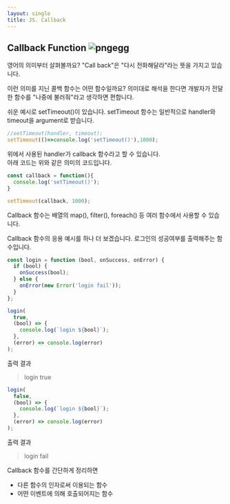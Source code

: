 ```yaml
---
layout: single
title: JS. Callback
---
```


## Callback Function ![pngegg](https://user-images.githubusercontent.com/74344132/189932798-0956c74b-7099-45af-b0f0-f7a2d54ab1f7.png)
영어의 의미부터 살펴볼까요?
"Call back"은 "다시 전화해달라"라는 뜻을 가지고 있습니다.

이런 의미를 지닌 콜백 함수는 어떤 함수일까요?
의미대로 해석을 한다면 개발자가 전달한 함수를 "나중에 불러줘"라고 생각하면 편합니다.

쉬운 예시로 setTimeout()이 있습니다. setTimeout 함수는 일반적으로 handler와 timeout을 argument로 받습니다.

```javascript
//setTimeout(handler, timeout);
setTimeout(()=>console.log('setTimeout()'),1000);
```

위에서 사용된 handler가 callback 함수라고 할 수 있습니다.  
아래 코드는 위와 같은 의미의 코드입니다.

```javascript
const callback = function(){
  console.log('setTimeout()');
}

setTimeout(callback, 1000);
```
Callback 함수는 배열의 map(), filter(), foreach() 등 여러 함수에서 사용할 수 있습니다.

Callback 함수의 응용 예시를 하나 더 보겠습니다. 로그인의 성공여부를 출력해주는 함수입니다.

```javascript
const login = function (bool, onSuccess, onError) {
  if (bool) {
    onSuccess(bool);
  } else {
    onError(new Error('login fail'));
  }
};
```

```javascript
login(
  true,
  (bool) => {
    console.log(`login ${bool}`);
  },
  (error) => console.log(error)
);
```

출력 결과
> login true

```javascript
login(
  false,
  (bool) => {
    console.log(`login ${bool}`);
  },
  (error) => console.log(error)
);
```

출력 결과
>login fail

Callback 함수를 간단하게 정리하면
* 다른 함수의 인자로써 이용되는 함수
* 어떤 이벤트에 의해 호출되어지는 함수
